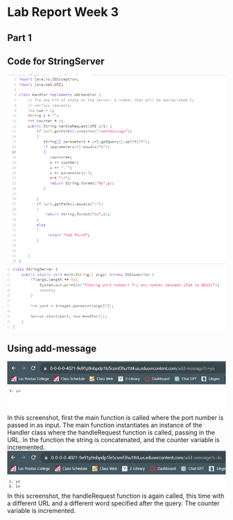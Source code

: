 # Lab Report Week 3

## Part 1
## Code for StringServer
![servercode](/images/servercode.png) <br>
![servercode1](/images/servercode1.png) <br>
## Using add-message
![addmessage](/images/addmessage.png) <br>
In this screenshot, first the main function is called where the port number is passed in as input. The main function instantiates an instance of the Handler class where the handleRequest function is called, passing in the URL. In the function the string is concatenated, and the counter variable is incremented. 
![addmessage1](/images/addmessage1.png) <br>
In this screenshot, the handleRequest function is again called, this time with a different URL and a different word specified after the query. The counter variable is incremented.
